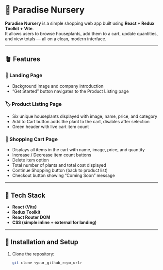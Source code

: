 # 🌿 Paradise Nursery

**Paradise Nursery** is a simple shopping web app built using **React + Redux Toolkit + Vite**.  
It allows users to browse houseplants, add them to a cart, update quantities, and view totals — all on a clean, modern interface.

---

## 🪴 Features

### 🌼 Landing Page
- Background image and company introduction
- “Get Started” button navigates to the Product Listing page

### 🏷️ Product Listing Page
- Six unique houseplants displayed with image, name, price, and category
- Add to Cart button adds the plant to the cart, disables after selection
- Green header with live cart item count

### 🛒 Shopping Cart Page
- Displays all items in the cart with name, image, price, and quantity
- Increase / Decrease item count buttons
- Delete item option
- Total number of plants and total cost displayed
- Continue Shopping button (back to product list)
- Checkout button showing “Coming Soon” message

---

## 🧠 Tech Stack

- **React (Vite)**
- **Redux Toolkit**
- **React Router DOM**
- **CSS (simple inline + external for landing)**

---

## 🚀 Installation and Setup

1. Clone the repository:
   ```bash
   git clone <your_github_repo_url>
